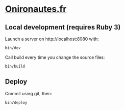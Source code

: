 # [Onironautes.fr](https://onironautes.fr)

## Local development (requires Ruby 3)

Launch a server on http://localhost:8080 with:

```sh
bin/dev
```

Call build every time you change the source files:

```sh
bin/build
```

## Deploy

Commit using git, then:

```sh
bin/deploy
```
